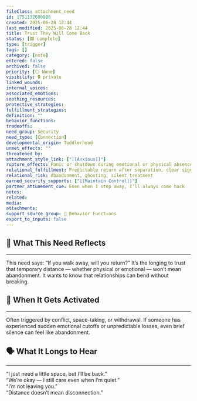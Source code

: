 ```yaml
---
fileClass: attachment_need
id: 1751132680986
created: 2025-06-28 12:44
last_modified: 2025-06-28 12:44
title: Trust They Will Come Back
status: [🟩 complete]
type: [trigger]
tags: []
category: [note]
entered: false
archived: false
priority: [⚪ None]
visibility: 🔒 private
linked_wounds: 
internal_voices: 
associated_emotions: 
soothing_resources: 
protective_strategies: 
fulfillment_strategies: 
definition: ""
behavior_functions: 
tradeoffs: 
need_group: Security
need_type: [Connection]
developmental_origin: Toddlerhood
unmet_effects: ""
threatened_by: 
attachment_style_link: ["[[Anxious]]"]
rupture_effects: Panic or shutdown during emotional or physical absence
relational_fulfillment: Predictable return after separation, clear signals of availability
relational_risk: Abandonment, ghosting, silent treatment
earned_security_supports: ["[[Maintain Control]]"]
partner_attunement_cue: Even when I step away, I’ll always come back
notes: 
related: 
media: 
attachments: 
support_source_group: 🐾 Behavior Functions
export_to_inputs: false
---
```


## 🤝 What This Need Reflects
---
This need says: “If you walk away, will you return?” It’s the longing to trust that temporary distance — whether physical or emotional — won’t mean abandonment. It wants to know that relationships can bend without breaking.

## 🧲 When It Gets Activated
---
Often triggered by conflict, space-taking, or withdrawal. If someone has experienced sudden emotional cutoffs or unpredictable losses, even brief silence can feel like abandonment.

## 🗣️ What It Longs to Hear
---
“I just need a little space, but I’ll be back.”  
“We’re okay — I still care even when I’m quiet.”  
“I’m not leaving you.”  
“Distance doesn’t mean disconnection.”
